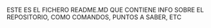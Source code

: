 ESTE ES EL FICHERO README.MD QUE CONTIENE INFO SOBRE EL REPOSITORIO, COMO COMANDOS, PUNTOS A SABER, ETC
